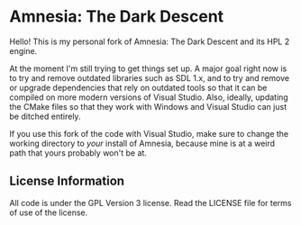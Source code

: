 Amnesia: The Dark Descent
=======================
Hello! This is my personal fork of Amnesia: The Dark Descent and its HPL 2 engine.

At the moment I'm still trying to get things set up. A major goal right now is to try and remove outdated libraries such as SDL 1.x, and to try and remove or upgrade dependencies that rely on outdated tools so that it can be compiled on more modern versions of Visual Studio. Also, ideally, updating the CMake files so that they work with Windows and Visual Studio can just be ditched entirely.

If you use this fork of the code with Visual Studio, make sure to change the working directory to *your* install of Amnesia, because mine is at a weird path that yours probably won't be at.

License Information
-------------------
All code is under the GPL Version 3 license. Read the LICENSE file for terms of use of the license.
